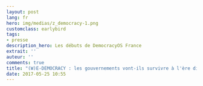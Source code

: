```yaml
---
layout: post
lang: fr
hero: img/medias/z_democracy-1.png
customclass: earlybird
tags:
- presse
description_hero: Les débuts de DemocracyOS France
extrait: ''
auteur: ''
comments: true
title: "(W)E-DEMOCRACY : les gouvernements vont-ils survivre à l'ère digitale ?"
date: 2017-05-25 10:55
---
```

